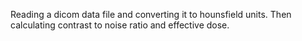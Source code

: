 Reading a dicom data file and converting it to hounsfield units. Then calculating contrast to noise ratio and effective dose.
